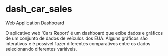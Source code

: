 # dash_car_sales
Web Application Dashboard

O aplicativo web 'Cars Report' é um dashboard que exibe dados e gráficos de um conjunto de dados de veículos dos EUA. Alguns gráficos são interativos e é possível fazer diferentes comparativos entre os dados selecionando diferentes variáveis.